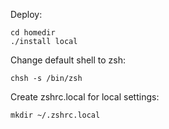 Deploy:

```
cd homedir
./install local
```

Change default shell to zsh:

```
chsh -s /bin/zsh
```

Create zshrc.local for local settings:
```
mkdir ~/.zshrc.local
```